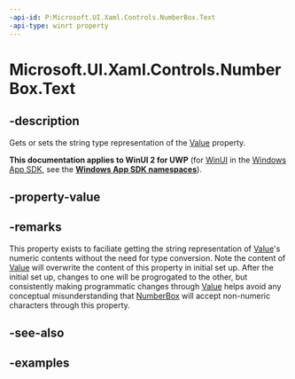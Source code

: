```yaml
---
-api-id: P:Microsoft.UI.Xaml.Controls.NumberBox.Text
-api-type: winrt property
---
```


# Microsoft.UI.Xaml.Controls.NumberBox.Text

<!--
public string Text { get; set; }
-->

## -description

Gets or sets the string type representation of the [Value](numberbox_value.md) property. 

**This documentation applies to WinUI 2 for UWP** (for [WinUI](/windows/apps/winui/winui3/) in the [Windows App SDK](/windows/apps/windows-app-sdk/), see the **[Windows App SDK namespaces](/windows/windows-app-sdk/api/winrt/)**).

## -property-value

## -remarks

This property exists to faciliate getting the string representation of [Value](numberbox_value.md)'s numeric contents without the need for type conversion. Note the content of [Value](numberbox_value.md) will overwrite the content of this property in initial set up. After the initial set up, changes to one will be progrogated to the other, but consistently making programmatic changes through [Value](numberbox_value.md) helps avoid any conceptual misunderstanding that [NumberBox](numberbox.md) will accept non-numeric characters through this property.

## -see-also

## -examples

